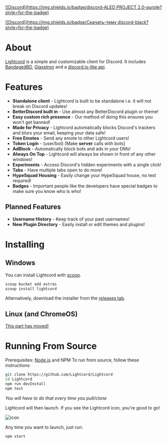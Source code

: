 [![Discord](https://img.shields.io/badge/discord-ALED PROJECT 2.0-purple?style=for-the-badge)](https://discord.gg/rQHRex2)

[![Discord](https://img.shields.io/badge/Скачать-тему discord-black?style=for-the-badge)](https://github.com/ALEDPROJECT/ALED-PROJECT/releases/download/14.7/aledproject.theme.css)

# About

[Lightcord](https://lightcord.org) is a simple and customizable client for Discord.
It includes [BandagedBD](https://github.com/rauenzi/BetterDiscordApp), [Glasstron](https://github.com/AryToNeX/Glasstron) and a [discord.js-like api](https://github.com/Lightcord/Lightcord/tree/master/DiscordJS).

# Features

* **Standalone client** - Lightcord is built to be standalone i.e. it will not break on Discord updates!
* **BetterDiscord built in** - Use almost any BetterDiscord plugin or theme!
* **Easy custom rich presence** - Our method of doing this ensures you won't get banned!
* **Made for Privacy** - Lightcord automatically blocks Discord's trackers and blurs your email, keeping your data safe!
* **Free Emotes** - Send any emote to other Lightcord users!
* **Token Login** - (user/bot) [Make **server** calls with bots]
* **AdBlock** - Automatically block bots and ads in your DMs!
* **Always On Top** - Lightcord will always be shown in front of any other windows!
* **Experiments** - Access Discord's hidden experiments with a single click!
* **Tabs** - Have multiple tabs open to do more!
* **HypeSquad Housing** - Easily change your HypeSquad house, no test required!
* **Badges** - Important people like the developers have special badges to make sure you know who is who!

## Planned Features

* **Username History** - Keep track of your past usernames!
* **New Plugin Directory** - Easily install or edit themes and plugins!

# Installing 

## Windows

You can install Lightcord with [scoop](https://github.com/lukesampson/scoop).

```powershell
scoop bucket add extras
scoop install lightcord
```

Alternatively, download the installer from the [releases tab](https://github.com/Lightcord/Lightcord/releases).

## Linux (and ChromeOS)

[This part has moved!](https://github.com/Lightcord/lc-installer-linux)

# Running From Source

Prerequisites: [Node.js](https://nodejs.org/en/) and NPM
To run from source, follow these instructions:

```bash
git clone https://github.com/Lightcord/Lightcord
cd Lightcord
npm run devInstall
npm test
```

*You will have to do that every time you pull/clone*

Lightcord will then launch. If you see the Lightcord icon, you're good to go! 

![icon](https://github.com/Lightcord/Lightcord/blob/master/imagery/68747470733a2f2f692e696d6775722e636f6d2f72486e73504e4f2e706e67.png?raw=true)

Any time you want to launch, just run:

```bash
npm start
```
